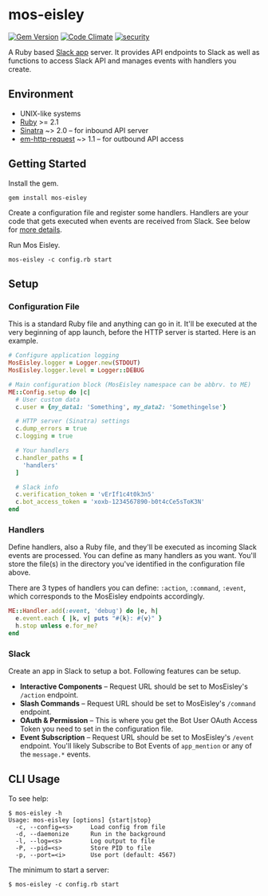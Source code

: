 # mos-eisley

[![Gem Version](https://badge.fury.io/rb/mos-eisley.svg)](http://badge.fury.io/rb/mos-eisley) [![Code Climate](https://codeclimate.com/github/kenjij/mos-eisley/badges/gpa.svg)](https://codeclimate.com/github/kenjij/mos-eisley) [![security](https://hakiri.io/github/kenjij/mos-eisley/master.svg)](https://hakiri.io/github/kenjij/mos-eisley/master)

A Ruby based [Slack app](https://api.slack.com/slack-apps) server. It provides API endpoints to Slack as well as functions to access Slack API and manages events with handlers you create.

## Environment

- UNIX-like systems
- [Ruby](https://www.ruby-lang.org/) >= 2.1
- [Sinatra](http://www.sinatrarb.com/) ~> 2.0 – for inbound API server
- [em-http-request](https://github.com/igrigorik/em-http-request) ~> 1.1 – for outbound API access

## Getting Started

Install the gem.

    gem install mos-eisley

Create a configuration file and register some handlers. Handlers are your code that gets executed when events are received from Slack. See below for [more details](#).

Run Mos Eisley.

    mos-eisley -c config.rb start

## Setup

### Configuration File

This is a standard Ruby file and anything can go in it. It'll be executed at the very beginning of app launch, before the HTTP server is started. Here is an example.

```ruby
# Configure application logging
MosEisley.logger = Logger.new(STDOUT)
MosEisley.logger.level = Logger::DEBUG

# Main configuration block (MosEisley namespace can be abbrv. to ME)
ME::Config.setup do |c|
  # User custom data
  c.user = {my_data1: 'Something', my_data2: 'Somethingelse'}

  # HTTP server (Sinatra) settings
  c.dump_errors = true
  c.logging = true

  # Your handlers
  c.handler_paths = [
    'handlers'
  ]

  # Slack info
  c.verification_token = 'vErIf1c4t0k3n5'
  c.bot_access_token = 'xoxb-1234567890-b0t4cCe5sToK3N'
end
```

### Handlers

Define handlers, also a Ruby file, and they'll be executed as incoming Slack events are processed. You can define as many handlers as you want. You'll store the file(s) in the directory you've identified in the configuration file above.

There are 3 types of handlers you can define: `:action`, `:command`, `:event`, which corresponds to the MosEisley endpoints accordingly.

```ruby
ME::Handler.add(:event, 'debug') do |e, h|
  e.event.each { |k, v| puts "#{k}: #{v}" }
  h.stop unless e.for_me?
end

```

### Slack

Create an app in Slack to setup a bot. Following features can be setup.

- **Interactive Components** – Request URL should be set to MosEisley's `/action` endpoint.
- **Slash Commands** – Request URL should be set to MosEisley's `/command` endpoint.
- **OAuth & Permission** – This is where you get the Bot User OAuth Access Token you need to set in the configuration file.
- **Event Subscription** – Request URL should be set to MosEisley's `/event` endpoint. You'll likely Subscribe to Bot Events of `app_mention` or any of the `message.*` events.

## CLI Usage

To see help:

```
$ mos-eisley -h
Usage: mos-eisley [options] {start|stop}
  -c, --config=<s>     Load config from file
  -d, --daemonize      Run in the background
  -l, --log=<s>        Log output to file
  -P, --pid=<s>        Store PID to file
  -p, --port=<i>       Use port (default: 4567)
```

The minimum to start a server:

```
$ mos-eisley -c config.rb start
```

